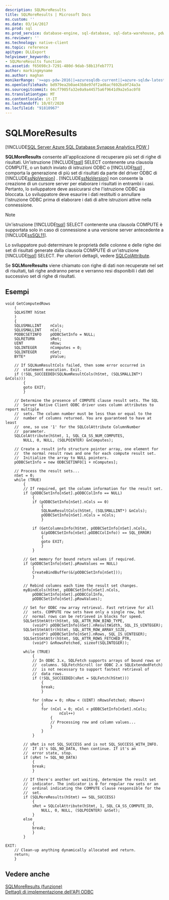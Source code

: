 ```yaml
---
description: SQLMoreResults
title: SQLMoreResults | Microsoft Docs
ms.custom: ''
ms.date: 03/14/2017
ms.prod: sql
ms.prod_service: database-engine, sql-database, sql-data-warehouse, pdw
ms.reviewer: ''
ms.technology: native-client
ms.topic: reference
apitype: DLLExport
helpviewer_keywords:
- SQLMoreResults function
ms.assetid: f65698c3-7291-480d-9dab-58b13feb7771
author: markingmyname
ms.author: maghan
monikerRange: '>=aps-pdw-2016||=azuresqldb-current||=azure-sqldw-latest||>=sql-server-2016||=sqlallproducts-allversions||>=sql-server-linux-2017||=azuresqldb-mi-current'
ms.openlocfilehash: bd979ea2b0ae43b8e97df2ad6acf692ba9f24a3a
ms.sourcegitcommit: 04cf7905fa32e0a9a44575a6f9641d9a2e5ac0f8
ms.translationtype: MT
ms.contentlocale: it-IT
ms.lasthandoff: 10/07/2020
ms.locfileid: "91810967"
---
```

# <a name="sqlmoreresults"></a>SQLMoreResults
[!INCLUDE[SQL Server Azure SQL Database Synapse Analytics PDW ](../../includes/applies-to-version/sql-asdb-asdbmi-asa-pdw.md)]

  **SQLMoreResults** consente all'applicazione di recuperare più set di righe di risultati. Un'istruzione [!INCLUDE[tsql](../../includes/tsql-md.md)] SELECT contenente una clausola COMPUTE, o un batch inviato di istruzioni ODBC o [!INCLUDE[tsql](../../includes/tsql-md.md)] , comporta la generazione di più set di risultati da parte del driver ODBC di [!INCLUDE[ssNoVersion](../../includes/ssnoversion-md.md)] . [!INCLUDE[ssNoVersion](../../includes/ssnoversion-md.md)] non consente la creazione di un cursore server per elaborare i risultati in entrambi i casi. Pertanto, lo sviluppatore deve assicurarsi che l'istruzione ODBC sia bloccata. Lo sviluppatore deve esaurire i dati restituiti o annullare l'istruzione ODBC prima di elaborare i dati di altre istruzioni attive nella connessione.  
  
> [!NOTE]  
>  Un'istruzione [!INCLUDE[tsql](../../includes/tsql-md.md)] SELECT contenente una clausola COMPUTE è supportata solo in caso di connessione a una versione server antecedente a [!INCLUDE[ssSQL11](../../includes/sssql11-md.md)].  
  
 Lo sviluppatore può determinare le proprietà delle colonne e delle righe dei set di risultati generate dalla clausola COMPUTE di un'istruzione [!INCLUDE[tsql](../../includes/tsql-md.md)] SELECT. Per ulteriori dettagli, vedere [SQLColAttribute](../../relational-databases/native-client-odbc-api/sqlcolattribute.md).  
  
 Se **SQLMoreResults** viene chiamato con righe di dati non recuperate nel set di risultati, tali righe andranno perse e verranno resi disponibili i dati del successivo set di righe di risultati.  
  
## <a name="examples"></a>Esempi  
  
```  
void GetComputedRows  
    (  
    SQLHSTMT hStmt  
    )   
    {  
    SQLUSMALLINT    nCols;  
    SQLUSMALLINT    nCol;  
    PODBCSETINFO    pODBCSetInfo = NULL;  
    SQLRETURN       sRet;  
    UINT            nRow;  
    SQLINTEGER      nComputes = 0;  
    SQLINTEGER      nSet;  
    BYTE*           pValue;  
  
    // If SQLNumResultCols failed, then some error occurred in  
    //  statement execution. Exit.  
    if (!SQL_SUCCEEDED(SQLNumResultCols(hStmt, (SQLSMALLINT*) &nCols)))  
        {  
        goto EXIT;  
        }  
  
    // Determine the presence of COMPUTE clause result sets. The SQL  
    //  Server Native Client ODBC driver uses column attributes to report multiple  
    //  sets. The column number must be less than or equal to the   
    //  number of columns returned. You are guaranteed to have at least  
    //  one, so use '1' for the SQLColAttribute ColumnNumber  
    //  parameter.  
    SQLColAttribute(hStmt, 1, SQL_CA_SS_NUM_COMPUTES,  
        NULL, 0, NULL, (SQLPOINTER) &nComputes);  
  
    // Create a result info structure pointer array, one element for  
    //  the normal result rows and one for each compute result set.  
    //  Initialize the array to NULL pointers.  
    pODBCSetInfo = new ODBCSETINFO[1 + nComputes];  
  
    // Process the result sets...  
    nSet = 0;  
    while (TRUE)  
        {  
        // If required, get the column information for the result set.  
        if (pODBCSetInfo[nSet].pODBCColInfo == NULL)  
            {  
            if (pODBCSetInfo[nSet].nCols == 0)  
                {  
                SQLNumResultCols(hStmt, (SQLSMALLINT*) &nCols);  
                pODBCSetInfo[nSet].nCols = nCols;  
                }  
  
            if (GetColumnsInfo(hStmt, pODBCSetInfo[nSet].nCols,  
                &(pODBCSetInfo[nSet].pODBCColInfo)) == SQL_ERROR)  
                {  
                goto EXIT;  
                }  
            }  
  
        // Get memory for bound return values if required.  
        if (pODBCSetInfo[nSet].pRowValues == NULL)  
            {  
            CreateBindBuffer(&(pODBCSetInfo[nSet]));  
            }  
  
        // Rebind columns each time the result set changes.  
        myBindCols(hStmt, pODBCSetInfo[nSet].nCols,  
            pODBCSetInfo[nSet].pODBCColInfo,  
            pODBCSetInfo[nSet].pRowValues);  
  
        // Set for ODBC row array retrieval. Fast retrieve for all  
        //  sets. COMPUTE row sets have only a single row, but  
        //  normal rows can be retrieved in blocks for speed.  
        SQLSetStmtAttr(hStmt, SQL_ATTR_ROW_BIND_TYPE,  
            (void*) pODBCSetInfo[nSet].nResultWidth, SQL_IS_UINTEGER);  
        SQLSetStmtAttr(hStmt, SQL_ATTR_ROW_ARRAY_SIZE,  
            (void*) pODBCSetInfo[nSet].nRows, SQL_IS_UINTEGER);  
        SQLSetStmtAttr(hStmt, SQL_ATTR_ROWS_FETCHED_PTR,  
            (void*) &nRowsFetched, sizeof(SQLINTEGER));  
  
        while (TRUE)  
            {  
            // In ODBC 3.x, SQLFetch supports arrays of bound rows or  
            //  columns. SQLFetchScroll (or ODBC 2.x SQLExtendedFetch)  
            //  is not necessary to support fastest retrieval of   
            //  data rows.  
            if (!SQL_SUCCEEDED(sRet = SQLFetch(hStmt)))  
                {  
                break;  
                }  
  
            for (nRow = 0; nRow < (UINT) nRowsFetched; nRow++)  
                {  
                for (nCol = 0; nCol < pODBCSetInfo[nSet].nCols;  
                        nCol++)  
                    {  
                    // Processing row and column values...  
                    }  
                }  
            }  
  
        // sRet is not SQL_SUCCESS and is not SQL_SUCCESS_WITH_INFO.  
        //  If it's SQL_NO_DATA, then continue. If it's an  
        //  error state, stop.  
        if (sRet != SQL_NO_DATA)  
            {  
            break;  
            }  
  
        // If there's another set waiting, determine the result set  
        //  indicator. The indicator is 0 for regular row sets or an  
        //  ordinal indicating the COMPUTE clause responsible for the  
        //  set.  
        if (SQLMoreResults(hStmt) == SQL_SUCCESS)  
            {  
            sRet = SQLColAttribute(hStmt, 1, SQL_CA_SS_COMPUTE_ID,  
                NULL, 0, NULL, (SQLPOINTER) &nSet);  
            }  
        else  
            {  
            break;  
            }  
        }  
  
EXIT:  
    // Clean-up anything dynamically allocated and return.  
    return;  
    }  
```  
  
## <a name="see-also"></a>Vedere anche  
 [SQLMoreResults (funzione)](../../odbc/reference/syntax/sqlmoreresults-function.md)   
 [Dettagli di implementazione dell'API ODBC](../../relational-databases/native-client-odbc-api/odbc-api-implementation-details.md)  
  
